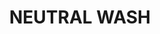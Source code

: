 ---
layout: product
title: "NEUTRAL WASH"
price: "500" 
desc: "Emajl Voš"
img_path: "/assets/img/A.MIG-1010.jpg"
brand: "AMMO"
available: true
special_offer: true
new: false
soon: false
cat: "060000"
subcat: "060100"
subsubcat: "00"
sifra: "A.MIG-1010"
popular: false
---
